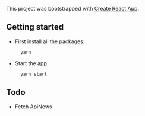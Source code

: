 This project was bootstrapped with [Create React App](https://github.com/facebookincubator/create-react-app).

## Getting started

* First install all the packages:

  ```shell
    yarn
  ```

* Start the app

  ```shell
    yarn start
  ```

## Todo

* Fetch ApiNews
